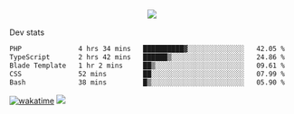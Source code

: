 <h3 align="center">
  <a href="https://github.com/spoopy2023">
      <img src="https://github-profile-trophy.vercel.app/?username=Spoopy2023&no-bg=true&no-frame=true">
  </a>
</h3>

Dev stats
<!--START_SECTION:waka-->

```txt
PHP              4 hrs 34 mins   ██████████▓░░░░░░░░░░░░░░   42.05 %
TypeScript       2 hrs 42 mins   ██████▒░░░░░░░░░░░░░░░░░░   24.86 %
Blade Template   1 hr 2 mins     ██▒░░░░░░░░░░░░░░░░░░░░░░   09.61 %
CSS              52 mins         ██░░░░░░░░░░░░░░░░░░░░░░░   07.99 %
Bash             38 mins         █▒░░░░░░░░░░░░░░░░░░░░░░░   05.90 %
```

<!--END_SECTION:waka-->
[![wakatime](https://wakatime.com/badge/user/018ece4c-ff65-47b1-86a2-26e4e720c978.svg)](https://wakatime.com/@mac_g)
<img src="https://camo.githubusercontent.com/935c1e1091fb0ce9d975d06263ed4bc014721cd7e52b557f59b07c85da01afe3/68747470733a2f2f6b6f6d617265762e636f6d2f67687076632f3f757365726e616d653d5843726166744d616e3532266c6162656c3d566965777326636f6c6f723d626c7565267374796c653d706c6173746963">
